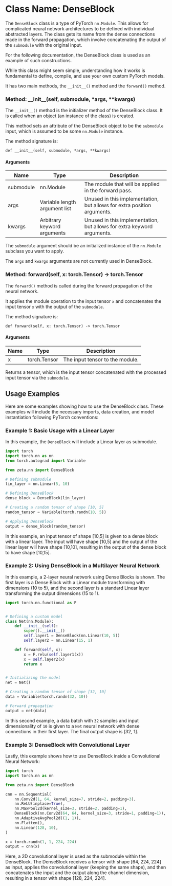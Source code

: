 # Class Name: DenseBlock

The `DenseBlock` class is a type of PyTorch `nn.Module`. This allows for complicated neural network architectures to be defined with individual abstracted layers. The class gets its name from the dense connections made in the forward propagation, which involve concatenating the output of the `submodule` with the original input. 

For the following documentation, the DenseBlock class is used as an example of such constructions. 

While this class might seem simple, understanding how it works is fundamental to define, compile, and use your own custom PyTorch models. 

It has two main methods, the `__init__()` method and the `forward()` method.

### Method: \_\_init__(self, submodule, *args, **kwargs)

The `__init__()` method is the initializer method of the DenseBlock class. It is called when an object (an instance of the class) is created. 

This method sets an attribute of the DenseBlock object to be the `submodule` input, which is assumed to be some `nn.Module` instance.

The method signature is:

    def __init__(self, submodule, *args, **kwargs)

#### Arguments

|Name|Type|Description|
|---|---|---|
|submodule|nn.Module|The module that will be applied in the forward pass.|
|args|Variable length argument list|Unused in this implementation, but allows for extra position arguments.|
|kwargs|Arbitrary keyword arguments|Unused in this implementation, but allows for extra keyword arguments.|

The `submodule` argument should be an initialized instance of the `nn.Module` subclass you want to apply. 

The `args` and `kwargs` arguments are not currently used in DenseBlock. 

### Method: forward(self, x: torch.Tensor) -> torch.Tensor

The `forward()` method is called during the forward propagation of the neural network. 

It applies the module operation to the input tensor `x` and concatenates the input tensor `x` with the output of the `submodule`.

The method signature is:

    def forward(self, x: torch.Tensor) -> torch.Tensor

#### Arguments

|Name|Type|Description|
|---|---|---|
|x|torch.Tensor|The input tensor to the module.|

Returns a tensor, which is the input tensor concatenated with the processed input tensor via the `submodule`.

## Usage Examples

Here are some examples showing how to use the DenseBlock class. These examples will include the necessary imports, data creation, and model instantiation following PyTorch conventions:

### Example 1: Basic Usage with a Linear Layer

In this example, the `DenseBlock` will include a Linear layer as submodule.

```python
import torch
import torch.nn as nn
from torch.autograd import Variable

from zeta.nn import DenseBlock

# Defining submodule
lin_layer = nn.Linear(5, 10)

# Defining DenseBlock
dense_block = DenseBlock(lin_layer)

# Creating a random tensor of shape [10, 5]
random_tensor = Variable(torch.randn(10, 5))

# Applying DenseBlock
output = dense_block(random_tensor)
```

In this example, an input tensor of shape [10,5] is given to a dense block with a linear layer. The input will have shape [10,5] and the output of the linear layer will have shape [10,10], resulting in the output of the dense block to have shape [10,15].

### Example 2: Using DenseBlock in a Multilayer Neural Network

In this example, a 2-layer neural network using Dense Blocks is shown. The first layer is a Dense Block with a Linear module transforming with dimensions (10 to 5), and the second layer is a standard Linear layer transforming the output dimensions (15 to 1).
```python
import torch.nn.functional as F


# Defining a custom model
class Net(nn.Module):
    def __init__(self):
        super().__init__()
        self.layer1 = DenseBlock(nn.Linear(10, 5))
        self.layer2 = nn.Linear(15, 1)

    def forward(self, x):
        x = F.relu(self.layer1(x))
        x = self.layer2(x)
        return x


# Initializing the model
net = Net()

# Creating a random tensor of shape [32, 10]
data = Variable(torch.randn(32, 10))

# Forward propagation
output = net(data)
```

In this second example, a data batch with `32` samples and input dimensionality of `10` is given to a `Net` neural network with dense connections in their first layer. The final output shape is [32, 1]. 

### Example 3: DenseBlock with Convolutional Layer

Lastly, this example shows how to use DenseBlock inside a Convolutional Neural Network:
```python
import torch
import torch.nn as nn

from zeta.nn import DenseBlock

cnn = nn.Sequential(
    nn.Conv2d(1, 64, kernel_size=7, stride=2, padding=3),
    nn.ReLU(inplace=True),
    nn.MaxPool2d(kernel_size=3, stride=2, padding=1),
    DenseBlock(nn.Conv2d(64, 64, kernel_size=3, stride=1, padding=1)),
    nn.AdaptiveAvgPool2d((1, 1)),
    nn.Flatten(),
    nn.Linear(128, 10),
)

x = torch.randn(1, 1, 224, 224)
output = cnn(x)
```

Here, a 2D convolutional layer is used as the submodule within the DenseBlock. The DenseBlock receives a tensor with shape [64, 224, 224] as input, applies the convolutional layer (keeping the same shape), and then concatenates the input and the output along the channel dimension, resulting in a tensor with shape [128, 224, 224].
